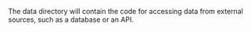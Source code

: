 The data directory will contain the code for accessing data from external sources, such as a database or an API.
